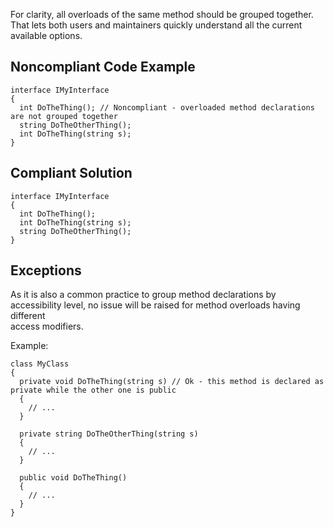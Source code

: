 
For clarity, all overloads of the same method should be grouped together. That lets both users and maintainers quickly understand all the current<br>available options.

## Noncompliant Code Example


    interface IMyInterface
    {
      int DoTheThing(); // Noncompliant - overloaded method declarations are not grouped together
      string DoTheOtherThing();
      int DoTheThing(string s);
    }


## Compliant Solution


    interface IMyInterface
    {
      int DoTheThing();
      int DoTheThing(string s);
      string DoTheOtherThing();
    }


## Exceptions

As it is also a common practice to group method declarations by accessibility level, no issue will be raised for method overloads having different<br>access modifiers.

Example:


    class MyClass
    {
      private void DoTheThing(string s) // Ok - this method is declared as private while the other one is public
      {
        // ...
      }
    
      private string DoTheOtherThing(string s)
      {
        // ...
      }
    
      public void DoTheThing()
      {
        // ...
      }
    }

